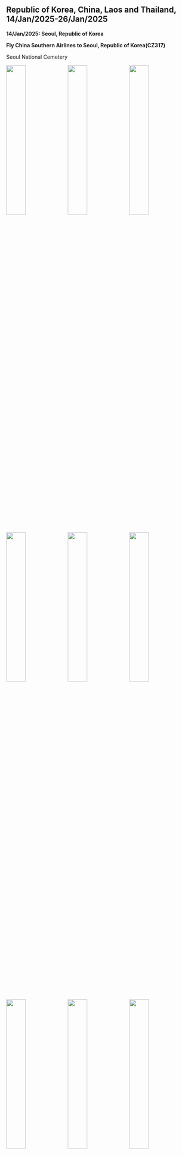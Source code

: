 ## Republic of Korea, China, Laos and Thailand, 14/Jan/2025-26/Jan/2025

**14/Jan/2025: Seoul, Republic of Korea**

**Fly China Southern Airlines to Seoul, Republic of Korea(CZ317)**

Seoul National Cemetery

<img src="../20250114ASIA_photos/IMG_6373.jpeg" width="32%">
<img src="../20250114ASIA_photos/IMG_6372.jpeg" width="32%">
<img src="../20250114ASIA_photos/IMG_6390.jpeg" width="32%">
<img src="../20250114ASIA_photos/IMG_6378.jpeg" width="32%">
<img src="../20250114ASIA_photos/IMG_6379.jpeg" width="32%">
<img src="../20250114ASIA_photos/IMG_6382.jpeg" width="32%">
<img src="../20250114ASIA_photos/IMG_6384.jpeg" width="32%">
<img src="../20250114ASIA_photos/IMG_6385.jpeg" width="32%">
<img src="../20250114ASIA_photos/IMG_6388.jpeg" width="32%">

Gyeonghuigung

<img src="../20250114ASIA_photos/IMG_6391.jpeg" width="32%">
<img src="../20250114ASIA_photos/IMG_6392.jpeg" width="32%">
<img src="../20250114ASIA_photos/IMG_6393.jpeg" width="32%">

Seodaemun Independence Park

<img src="../20250114ASIA_photos/IMG_6399.jpeg" width="32%">
<img src="../20250114ASIA_photos/IMG_6402.jpeg" width="32%">
<img src="../20250114ASIA_photos/IMG_6408.jpeg" width="32%">

Deoksugung

<img src="../20250114ASIA_photos/IMG_6506.jpeg" width="32%">
<img src="../20250114ASIA_photos/IMG_6507.jpeg" width="32%">
<img src="../20250114ASIA_photos/IMG_6414.jpeg" width="32%">
<img src="../20250114ASIA_photos/IMG_6415.jpeg" width="32%">
<img src="../20250114ASIA_photos/IMG_6419.jpeg" width="32%">
<img src="../20250114ASIA_photos/IMG_6428.jpeg" width="32%">
<img src="../20250114ASIA_photos/IMG_6420.jpeg" width="32%">
<img src="../20250114ASIA_photos/IMG_6426.jpeg" width="32%">
<img src="../20250114ASIA_photos/IMG_6425.jpeg" width="32%">

Namdaemun

<img src="../20250114ASIA_photos/IMG_6433.jpeg" width="32%">

**15/Jan/2025: Seoul, Republic of Korea**

Korean Demilitarized Zone

<img src="../20250114ASIA_photos/IMG_6442.jpeg" width="32%">
<img src="../20250114ASIA_photos/IMG_6441.jpeg" width="32%">
<img src="../20250114ASIA_photos/IMG_6444.jpeg" width="32%">
<img src="../20250114ASIA_photos/IMG_6452.jpeg" width="32%">
<img src="../20250114ASIA_photos/IMG_6455.jpeg" width="32%">
<img src="../20250114ASIA_photos/IMG_6456.jpeg" width="32%">
<img src="../20250114ASIA_photos/IMG_6459.jpeg" width="32%">
<img src="../20250114ASIA_photos/IMG_6461.jpeg" width="32%">
<img src="../20250114ASIA_photos/IMG_6463.jpeg" width="32%">

**16/Jan/2025: Seoul, Republic of Korea**

National Assembly of the Republic of Korea

<img src="../20250114ASIA_photos/IMG_6467.jpeg" width="32%">
<img src="../20250114ASIA_photos/IMG_6471.jpeg" width="32%">
<img src="../20250114ASIA_photos/IMG_6474.jpeg" width="32%">
<img src="../20250114ASIA_photos/IMG_6476.jpeg" width="32%">
<img src="../20250114ASIA_photos/IMG_6478.jpeg" width="32%">

National Palace Museum of Korea

<img src="../20250114ASIA_photos/IMG_6483.jpeg" width="32%">
<img src="../20250114ASIA_photos/IMG_6484.jpeg" width="32%">
<img src="../20250114ASIA_photos/IMG_6485.jpeg" width="32%">
<img src="../20250114ASIA_photos/IMG_6486.jpeg" width="32%">
<img src="../20250114ASIA_photos/IMG_6488.jpeg" width="32%">
<img src="../20250114ASIA_photos/IMG_6489.jpeg" width="32%">
<img src="../20250114ASIA_photos/IMG_6490.jpeg" width="32%">
<img src="../20250114ASIA_photos/IMG_6491.jpeg" width="32%">
<img src="../20250114ASIA_photos/IMG_6492.jpeg" width="32%">
<img src="../20250114ASIA_photos/IMG_6493.jpeg" width="32%">
<img src="../20250114ASIA_photos/IMG_6494.jpeg" width="32%">
<img src="../20250114ASIA_photos/IMG_6495.jpeg" width="32%">

Hwangudan

<img src="../20250114ASIA_photos/IMG_6503.jpeg" width="32%">
<img src="../20250114ASIA_photos/IMG_6497.jpeg" width="32%">
<img src="../20250114ASIA_photos/IMG_6504.jpeg" width="32%">

**Fly China Southern Airlines to Shenyang, China(CZ672)**

<img src="../20250114ASIA_photos/IMG_6512.jpeg" width="32%">

**17/Jan/2025: Xishuangbanna, China**

**Fly China Southern Airlines to Xishuangbanna, China(CZ8557)**

<img src="../20250114ASIA_photos/IMG_6515.jpeg" width="32%">

Peacock Banquet

<img src="../20250114ASIA_photos/IMG_6516.jpeg" width="32%">

The Great Pagoda Temple of Jinghong

<img src="../20250114ASIA_photos/IMG_6535.jpeg" width="32%">
<img src="../20250114ASIA_photos/IMG_6529.jpeg" width="32%">
<img src="../20250114ASIA_photos/IMG_6531.jpeg" width="32%">
<img src="../20250114ASIA_photos/IMG_6523.jpeg" width="32%">

Night View alongside the Lancang River

<img src="../20250114ASIA_photos/IMG_6519.jpeg" width="32%">
<img src="../20250114ASIA_photos/IMG_6520.jpeg" width="32%">
<img src="../20250114ASIA_photos/IMG_6536.jpeg" width="32%">

**18/Jan/2025: Xishuangbanna, China**

Manting Imperial Garden

<img src="../20250114ASIA_photos/IMG_6541.jpeg" width="32%">
<img src="../20250114ASIA_photos/IMG_6543.jpeg" width="32%">
<img src="../20250114ASIA_photos/IMG_6546.jpeg" width="32%">
<img src="../20250114ASIA_photos/IMG_6547.jpeg" width="32%">
<img src="../20250114ASIA_photos/IMG_6548.jpeg" width="32%">
<img src="../20250114ASIA_photos/IMG_6553.jpeg" width="32%">
<img src="../20250114ASIA_photos/IMG_6556.jpeg" width="32%">
<img src="../20250114ASIA_photos/IMG_6559.jpeg" width="32%">
<img src="../20250114ASIA_photos/IMG_6560.jpeg" width="32%">

Xishuangbanna General Buddhist Temple

<img src="../20250114ASIA_photos/IMG_6566.jpeg" width="32%">
<img src="../20250114ASIA_photos/IMG_6569.jpeg" width="32%">
<img src="../20250114ASIA_photos/IMG_6570.jpeg" width="32%">
<img src="../20250114ASIA_photos/IMG_6573.jpeg" width="32%">
<img src="../20250114ASIA_photos/IMG_6577.jpeg" width="32%">
<img src="../20250114ASIA_photos/IMG_6579.jpeg" width="32%">

Bo Re Temple

<img src="../20250114ASIA_photos/IMG_6582.jpeg" width="32%">
<img src="../20250114ASIA_photos/IMG_6586.jpeg" width="32%">
<img src="../20250114ASIA_photos/IMG_6583.jpeg" width="32%">

Mengle Cultural Park

<img src="../20250114ASIA_photos/IMG_6587.jpeg" width="32%">
<img src="../20250114ASIA_photos/IMG_6588.jpeg" width="32%">
<img src="../20250114ASIA_photos/IMG_6593.jpeg" width="32%">
<img src="../20250114ASIA_photos/IMG_6595.jpeg" width="32%">
<img src="../20250114ASIA_photos/IMG_6598.jpeg" width="32%">

Sapie Rice Noodles

<img src="../20250114ASIA_photos/IMG_6600.jpeg" width="32%">

Xishuangbanna Primitive Forest Park

<img src="../20250114ASIA_photos/IMG_6601.jpeg" width="32%">
<img src="../20250114ASIA_photos/IMG_6609.jpeg" width="32%">
<img src="../20250114ASIA_photos/IMG_6610.jpeg" width="32%">
<img src="../20250114ASIA_photos/IMG_6612.jpeg" width="32%">
<img src="../20250114ASIA_photos/IMG_6614.jpeg" width="32%">
<img src="../20250114ASIA_photos/IMG_6631.jpeg" width="32%">
<img src="../20250114ASIA_photos/IMG_6640.jpeg" width="32%">
<img src="../20250114ASIA_photos/IMG_6643.jpeg" width="32%">
<img src="../20250114ASIA_photos/IMG_6647.jpeg" width="32%">

Dai-Flavor Barbecue

<img src="../20250114ASIA_photos/IMG_6653.jpeg" width="32%">

**19/Jan/2025: Xishuangbanna, China**

Xishuangbanna Tropical Botanical Garden

<img src="../20250114ASIA_photos/IMG_6655.jpeg" width="32%">
<img src="../20250114ASIA_photos/IMG_6657.jpeg" width="32%">
<img src="../20250114ASIA_photos/IMG_6661.jpeg" width="32%">
<img src="../20250114ASIA_photos/IMG_6664.jpeg" width="32%">
<img src="../20250114ASIA_photos/IMG_6669.jpeg" width="32%">
<img src="../20250114ASIA_photos/IMG_6672.jpeg" width="32%">
<img src="../20250114ASIA_photos/IMG_6675.jpeg" width="32%">
<img src="../20250114ASIA_photos/IMG_6683.jpeg" width="32%">
<img src="../20250114ASIA_photos/IMG_6691.jpeg" width="32%">
<img src="../20250114ASIA_photos/IMG_6695.jpeg" width="32%">
<img src="../20250114ASIA_photos/IMG_6697.jpeg" width="32%">
<img src="../20250114ASIA_photos/IMG_6698.jpeg" width="32%">

Xishuangbanna Dai Nationality Garden

<img src="../20250114ASIA_photos/IMG_6699.jpeg" width="32%">
<img src="../20250114ASIA_photos/IMG_6701.jpeg" width="32%">
<img src="../20250114ASIA_photos/IMG_6706.jpeg" width="32%">
<img src="../20250114ASIA_photos/IMG_6709.jpeg" width="32%">
<img src="../20250114ASIA_photos/IMG_6711.jpeg" width="32%">
<img src="../20250114ASIA_photos/IMG_6712.jpeg" width="32%">
<img src="../20250114ASIA_photos/IMG_6716.jpeg" width="32%">
<img src="../20250114ASIA_photos/IMG_6718.jpeg" width="32%">
<img src="../20250114ASIA_photos/IMG_6720.jpeg" width="32%">
<img src="../20250114ASIA_photos/IMG_6721.jpeg" width="32%">
<img src="../20250114ASIA_photos/IMG_6733.jpeg" width="32%">
<img src="../20250114ASIA_photos/IMG_6735.jpeg" width="32%">

**20/Jan/2025: Luang Prabang, Laos**

Xishuangbanna Railway Station, China

<img src="../20250114ASIA_photos/IMG_6740.jpeg" width="32%">

Take Train C383 to Mohan Railway Station, China

Mohan Railway Station, China

<img src="../20250114ASIA_photos/IMG_6743.jpeg" width="32%">

Take Train D85 to Luang Prabang Railway Station, Laos

Royal Palace, Luang Prabang

<img src="../20250114ASIA_photos/IMG_6748.jpeg" width="32%">
<img src="../20250114ASIA_photos/IMG_6757.jpeg" width="32%">
<img src="../20250114ASIA_photos/IMG_6752.jpeg" width="32%">
<img src="../20250114ASIA_photos/IMG_6754.jpeg" width="32%">
<img src="../20250114ASIA_photos/IMG_6755.jpeg" width="32%">
<img src="../20250114ASIA_photos/IMG_6810.jpeg" width="32%">

Lao-Style Pho

<img src="../20250114ASIA_photos/IMG_6758.jpeg" width="32%">

Wat Xieng Thong

<img src="../20250114ASIA_photos/IMG_6770.jpeg" width="32%">
<img src="../20250114ASIA_photos/IMG_6771.jpeg" width="32%">
<img src="../20250114ASIA_photos/IMG_6783.jpeg" width="32%">
<img src="../20250114ASIA_photos/IMG_6784.jpeg" width="32%">
<img src="../20250114ASIA_photos/IMG_6785.jpeg" width="32%">
<img src="../20250114ASIA_photos/IMG_6787.jpeg" width="32%">
<img src="../20250114ASIA_photos/IMG_6789.jpeg" width="32%">
<img src="../20250114ASIA_photos/IMG_6790.jpeg" width="32%">

Sunset from Mount Phousi

<img src="../20250114ASIA_photos/IMG_6791.jpeg" width="32%">
<img src="../20250114ASIA_photos/IMG_6797.jpeg" width="32%">

Night Market, Luang Prabang

<img src="../20250114ASIA_photos/IMG_6798.jpeg" width="32%">
<img src="../20250114ASIA_photos/IMG_6800.jpeg" width="32%">
<img src="../20250114ASIA_photos/IMG_6802.jpeg" width="32%">

**21/Jan/2025: Luang Prabang, Laos**

Dāna

<img src="../20250114ASIA_photos/IMG_6804.jpeg" width="32%">
<img src="../20250114ASIA_photos/IMG_6805.jpeg" width="32%">
<img src="../20250114ASIA_photos/IMG_6809.jpeg" width="32%">

Kuang Si Falls

<img src="../20250114ASIA_photos/IMG_6817.jpeg" width="32%">
<img src="../20250114ASIA_photos/IMG_6820.jpeg" width="32%">
<img src="../20250114ASIA_photos/IMG_6821.jpeg" width="32%">
<img src="../20250114ASIA_photos/IMG_6822.jpeg" width="32%">
<img src="../20250114ASIA_photos/IMG_6823.jpeg" width="32%">
<img src="../20250114ASIA_photos/IMG_6824.jpeg" width="32%">
<img src="../20250114ASIA_photos/IMG_6826.jpeg" width="32%">
<img src="../20250114ASIA_photos/IMG_6832.jpeg" width="32%">
<img src="../20250114ASIA_photos/IMG_6834.jpeg" width="32%">

Mekong River

<img src="../20250114ASIA_photos/IMG_6841.jpeg" width="32%">
<img src="../20250114ASIA_photos/IMG_6842.jpeg" width="32%">

Luang Prabang Railway Station, Laos

<img src="../20250114ASIA_photos/IMG_6846.jpeg" width="32%">

Take Train C83(Lane Xang EMU Train) to Vientiane Railway Station, Laos

<img src="../20250114ASIA_photos/IMG_6848.jpeg" width="32%">

Vientiane Railway Station, Laos

<img src="../20250114ASIA_photos/IMG_6850.jpeg" width="32%">

**22/Jan/2025: Vientiane, Laos**

That Dam

<img src="../20250114ASIA_photos/IMG_6855.jpeg" width="32%">

Wat Si Saket

<img src="../20250114ASIA_photos/IMG_6858.jpeg" width="32%">
<img src="../20250114ASIA_photos/IMG_6861.jpeg" width="32%">
<img src="../20250114ASIA_photos/IMG_6864.jpeg" width="32%">
<img src="../20250114ASIA_photos/IMG_6862.jpeg" width="32%">
<img src="../20250114ASIA_photos/IMG_6863.jpeg" width="32%">

Wat Si Muang

<img src="../20250114ASIA_photos/IMG_6887.jpeg" width="32%">
<img src="../20250114ASIA_photos/IMG_6872.jpeg" width="32%">
<img src="../20250114ASIA_photos/IMG_6874.jpeg" width="32%">
<img src="../20250114ASIA_photos/IMG_6875.jpeg" width="32%">
<img src="../20250114ASIA_photos/IMG_6884.jpeg" width="32%">
<img src="../20250114ASIA_photos/IMG_6885.jpeg" width="32%">

Plumeria

<img src="../20250114ASIA_photos/IMG_6888.jpeg" width="32%">

Patuxay

<div style="display: flex; align-items: center; justify-content: flex-start; gap: 5px;">
<img src="../20250114ASIA_photos/IMG_6907.jpeg" width="32%">
<img src="../20250114ASIA_photos/IMG_6895.jpeg" width="32%">
<img src="../20250114ASIA_photos/IMG_6902.jpeg" width="32%">
</div>

Wat That Luang Neua

<img src="../20250114ASIA_photos/IMG_6908.jpeg" width="32%">
<img src="../20250114ASIA_photos/IMG_6917.jpeg" width="32%">
<img src="../20250114ASIA_photos/IMG_6911.jpeg" width="32%">
<img src="../20250114ASIA_photos/IMG_6915.jpeg" width="32%">
<img src="../20250114ASIA_photos/IMG_6919.jpeg" width="32%">
<img src="../20250114ASIA_photos/IMG_6920.jpeg" width="32%">
<img src="../20250114ASIA_photos/IMG_6921.jpeg" width="32%">

Buddha Park(Xieng Khuan)

<img src="../20250114ASIA_photos/IMG_6924.jpeg" width="32%">
<img src="../20250114ASIA_photos/IMG_6926.jpeg" width="32%">
<img src="../20250114ASIA_photos/IMG_6927.jpeg" width="32%">
<img src="../20250114ASIA_photos/IMG_6928.jpeg" width="32%">
<img src="../20250114ASIA_photos/IMG_6929.jpeg" width="32%">
<img src="../20250114ASIA_photos/IMG_6931.jpeg" width="32%">
<img src="../20250114ASIA_photos/IMG_6935.jpeg" width="32%">
<img src="../20250114ASIA_photos/IMG_6936.jpeg" width="32%">
<img src="../20250114ASIA_photos/IMG_6938.jpeg" width="32%">

Vientiane Khamsavath Railway Station

<img src="../20250114ASIA_photos/IMG_6939.jpeg" width="32%">

Take Train 134 to Krung Thep Aphiwat Railway Station, Thailand

**23/Jan/2025: Bangkok, Thailand**

The Grand Palace

<img src="../20250114ASIA_photos/IMG_6942.jpeg" width="32%">
<img src="../20250114ASIA_photos/IMG_6943.jpeg" width="32%">
<img src="../20250114ASIA_photos/IMG_6944.jpeg" width="32%">
<img src="../20250114ASIA_photos/IMG_6946.jpeg" width="32%">
<img src="../20250114ASIA_photos/IMG_6949.jpeg" width="32%">
<img src="../20250114ASIA_photos/IMG_6951.jpeg" width="32%">
<img src="../20250114ASIA_photos/IMG_6952.jpeg" width="32%">
<img src="../20250114ASIA_photos/IMG_6955.jpeg" width="32%">
<img src="../20250114ASIA_photos/IMG_6956.jpeg" width="32%">
<img src="../20250114ASIA_photos/IMG_6961.jpeg" width="32%">
<img src="../20250114ASIA_photos/IMG_6962.jpeg" width="32%">
<img src="../20250114ASIA_photos/IMG_6964.jpeg" width="32%">

Wat Pho(Wat Phra Chetuphon Wimon Mangkhalaram Rajwaramahawihan)

<img src="../20250114ASIA_photos/IMG_6966.jpeg" width="32%">
<img src="../20250114ASIA_photos/IMG_6967.jpeg" width="32%">
<img src="../20250114ASIA_photos/IMG_6968.jpeg" width="32%">
<img src="../20250114ASIA_photos/IMG_6970.jpeg" width="32%">
<img src="../20250114ASIA_photos/IMG_6971.jpeg" width="32%">
<img src="../20250114ASIA_photos/IMG_6975.jpeg" width="32%">
<img src="../20250114ASIA_photos/IMG_6977.jpeg" width="32%">
<img src="../20250114ASIA_photos/IMG_6980.jpeg" width="32%">

Wat Arun Ratchawararam Ratchawaramahawihan

<img src="../20250114ASIA_photos/IMG_6978.jpeg" width="32%">

Bankok National Museum

<img src="../20250114ASIA_photos/IMG_6983.jpeg" width="32%">
<img src="../20250114ASIA_photos/IMG_6987.jpeg" width="32%">
<img src="../20250114ASIA_photos/IMG_6988.jpeg" width="32%">
<img src="../20250114ASIA_photos/IMG_6991.jpeg" width="32%">
<img src="../20250114ASIA_photos/IMG_6993.jpeg" width="32%">
<img src="../20250114ASIA_photos/IMG_6996.jpeg" width="32%">
<img src="../20250114ASIA_photos/IMG_6997.jpeg" width="32%">
<img src="../20250114ASIA_photos/IMG_6998.jpeg" width="32%">
<img src="../20250114ASIA_photos/IMG_7003.jpeg" width="32%">
<img src="../20250114ASIA_photos/IMG_7006.jpeg" width="32%">
<img src="../20250114ASIA_photos/IMG_7007.jpeg" width="32%">
<img src="../20250114ASIA_photos/IMG_7008.jpeg" width="32%">
<img src="../20250114ASIA_photos/IMG_7009.jpeg" width="32%">

Hoy Tod

<img src="../20250114ASIA_photos/IMG_7013.jpeg" width="32%">

**24/Jan/2025: Chiang Mai, Thailand**

**Fly Thai AirAsia to Chiang Mai, Thailand(FD3443)**

**Fly Nok Air to Bankok, Thailand(DD137)**

**25/Jan/2025: Bangkok, Thailand**

**Fly China Eastern Airlines to Kunming, China(MU9612)**

**26/Jan/2025: Nanchang, China**

**Fly China Eastern Airlines to Nanchang, China(MU5470)**

**Click [here](https://wqgcx.github.io/transport/) to go back.**
